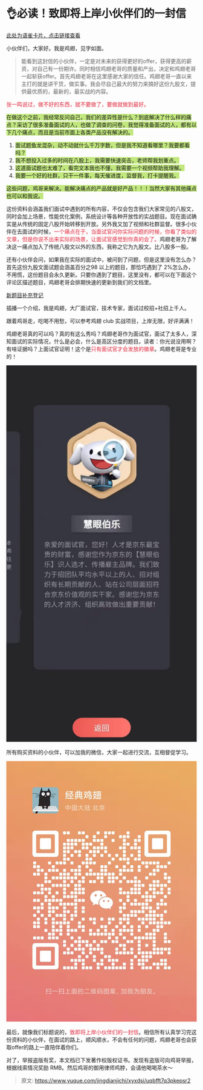 # 👌必读！致即将上岸小伙伴们的一封信

[此处为语雀卡片，点击链接查看](https://www.yuque.com/jingdianjichi/xyxdsi/uqbfft7q3pkepsr2#kjlcT)

小伙伴们，大家好。我是鸡翅，见字如面。

> 能看到这封信的小伙伴，一定是对未来的获得更好的offer，获得更高的薪资，对自己有一份期许。同时相信鸡翅老哥的质量和产出，决定和鸡翅老哥一起斩获offer。首先鸡翅老哥在这里感谢大家的信任。鸡翅老哥一直以来主打的就是讲干货，做实事。我会尽自己最大的努力来搞好这份九股文，提供最优质的，最新的，最实战的内容。
>



<font style="color:#DF2A3F;">张一鸣说过，做不好的东西，就不要做了，要做就做到最好。</font>



<font style="background-color:#C1E77E;">在做这个之前，我经常反问自己，我们的差异性是什么？到底解决了什么样的痛点？采访了很多准备面试的人，也做了调查的问卷，我觉得准备面试的人，都有以下几个痛点，而且是当前市面上各类产品没有解决的。</font>

1. <font style="background-color:#C1E77E;">面试题鱼龙混杂，动不动就什么千万字数，但是我不知道看哪里？我要都看吗？</font>
2. <font style="background-color:#C1E77E;">我不想投入过多的时间在八股上，我需要快速突击，老师帮我划重点。</font>
3. <font style="background-color:#C1E77E;">这道面试题也太难了，看完文本我也不懂，我需要一个视频帮助我理解。</font>
4. <font style="background-color:#C1E77E;">我要一个好的社群，只干一件事，每天催进度，监督我，打卡提醒我。</font>

<font style="background-color:#C1E77E;">这些问题，鸡哥来解决。能解决痛点的产品就是好产品！！！当然大家有其他痛点也可以和我说。</font>



这份资料会涵盖我们面试中遇到的所有内容，不仅会包含我们大家常见的八股文，同时会加上场景，性能优化案例，系统设计等各种开放性的实战题目。现在面试确实是从传统的固定八股开始转移到开放。另外我又加了视频和社群监督。很多小伙伴在去面试的时候，<font style="color:#DF2A3F;">一个痛点在于，当面试官问你实际问题的时候，你看了类似的文章，但是你说不出来实际的场景，让面试官感觉到你真的会了。</font>鸡翅老哥为了解决这一痛点加入了传统八股文以外的东西，我称之它为九股文。比八股多一股。



还有小伙伴会问，如果我在实际的面试中，被问到了问题，但是这里没有怎么办？首先这份九股文面试题会涵盖百分之98 以上的题目，那恰巧遇到了 2%怎么办，不用慌，这份题目会永久更新。只要你遇到了题目，这里没有，都可以在下面这个评论区描述题目，鸡翅老哥会排期快速的更新到我们的文档里。

[新题目补充登记](https://www.yuque.com/jingdianjichi/di0wl3/xk2l5v0588uu4d76)



插播一个介绍，我是鸡翅，大厂面试官，技术专家，面试过校招+社招上千人。

跟着鸡哥走，吃喝不用愁，可以参考鸡翅 club 实战项目，上岸无限，好评满满！

鸡翅老哥真的可以吗？真的有这么秀吗？鸡翅老哥作为面试官，面试了太多人，深知面试的实际情况，什么是必会，什么是高区分度的题目。读者：你光说没用啊？有啥证据吗？上面试官证明！这个是<font style="color:#DF2A3F;">只有面试官才会发放的徽章</font>。鸡翅老哥是专业的！ 

![1685779548963-5c0c5603-2f58-47e5-bf1e-36885b4ca469.jpeg](./img/ZiXW1JsfSA3D-F2t/1685779548963-5c0c5603-2f58-47e5-bf1e-36885b4ca469-691574.jpeg)

所有购买资料的小伙伴，可以加我的微信，大家一起进行交流，互相督促学习。

![1685779671366-323eff22-8e1b-4f7d-b7cf-1256ba279128.jpeg](./img/ZiXW1JsfSA3D-F2t/1685779671366-323eff22-8e1b-4f7d-b7cf-1256ba279128-441298.jpeg)

最后，就像我们标题说的，<font style="color:#DF2A3F;">致即将上岸小伙伴们的一封信</font>。相信所有认真学习完这份资料的小伙伴，在面试的路上，顺风顺水，不会有任何的问题，鸡翅老哥也会获取offer的路上一直陪伴着你们。



对了，举报盗版有奖，本文档已下发著作权版权证书。发现有盗版可向鸡哥举报，根据线索情况奖励 RMB。然后鸡哥的御用律师鸡脖，会请他喝喝茶水～





> 原文: <https://www.yuque.com/jingdianjichi/xyxdsi/uqbfft7q3pkepsr2>